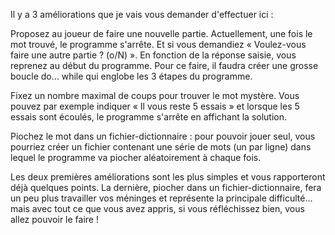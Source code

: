 Il y a 3 améliorations que je vais vous demander d'effectuer ici :

Proposez au joueur de faire une nouvelle partie. 
Actuellement, une fois le mot trouvé, le programme s'arrête. Et si vous demandiez « Voulez-vous faire une autre partie ? (o/N) ». En fonction de la réponse saisie, vous reprenez au début du programme. Pour ce faire, il faudra créer une grosse boucle do… while qui englobe les 3 étapes du programme.

Fixez un nombre maximal de coups pour trouver le mot mystère.
Vous pouvez par exemple indiquer « Il vous reste 5 essais » et lorsque les 5 essais sont écoulés, le programme s'arrête en affichant la solution.

Piochez le mot dans un fichier-dictionnaire : pour pouvoir jouer seul, vous pourriez créer un fichier contenant une série de mots (un par ligne) dans lequel le programme va piocher aléatoirement à chaque fois. 

Les deux premières améliorations sont les plus simples et vous rapporteront déjà quelques points. La dernière, piocher dans un fichier-dictionnaire, fera un peu plus travailler vos méninges et représente la principale difficulté... mais avec tout ce que vous avez appris, si vous réfléchissez bien, vous allez pouvoir le faire !
